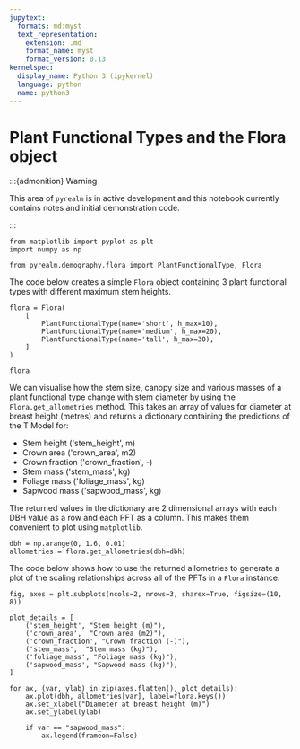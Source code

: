 ```yaml
---
jupytext:
  formats: md:myst
  text_representation:
    extension: .md
    format_name: myst
    format_version: 0.13
kernelspec:
  display_name: Python 3 (ipykernel)
  language: python
  name: python3
---
```


# Plant Functional Types and the Flora object

:::{admonition} Warning

This area of `pyrealm` is in active development and this notebook currently contains
notes and initial demonstration code.

:::

```{code-cell} ipython3
from matplotlib import pyplot as plt
import numpy as np

from pyrealm.demography.flora import PlantFunctionalType, Flora
```

The code below creates a simple `Flora` object containing 3 plant functional types with
different maximum stem heights.

```{code-cell} ipython3
flora = Flora(
    [
        PlantFunctionalType(name='short', h_max=10),
        PlantFunctionalType(name='medium', h_max=20),
        PlantFunctionalType(name='tall', h_max=30),
    ]
)

flora
```

We can visualise how the stem size, canopy size and various masses of a plant functional
type change with stem diameter by using the `Flora.get_allometries` method. This takes
an array of values for diameter at breast height (metres) and returns a dictionary
containing the predictions of the T Model for:

* Stem height ('stem_height', m)
* Crown area ('crown_area', m2)
* Crown fraction ('crown_fraction', -)
* Stem mass ('stem_mass', kg)
* Foliage mass ('foliage_mass', kg)
* Sapwood mass ('sapwood_mass', kg)

The returned values in the dictionary are 2 dimensional arrays with each DBH value as a
row and each PFT as a column. This makes them convenient to plot using `matplotlib`.

```{code-cell} ipython3
dbh = np.arange(0, 1.6, 0.01)
allometries = flora.get_allometries(dbh=dbh)
```

The code below shows how to use the returned allometries to generate a plot of the
scaling relationships across all of the PFTs in a `Flora` instance.

```{code-cell} ipython3
fig, axes = plt.subplots(ncols=2, nrows=3, sharex=True, figsize=(10, 8))

plot_details = [
    ('stem_height', "Stem height (m)"),
    ('crown_area',  "Crown area (m2)"),
    ('crown_fraction', "Crown fraction (-)"),
    ('stem_mass',  "Stem mass (kg)"),
    ('foliage_mass', "Foliage mass (kg)"),
    ('sapwood_mass', "Sapwood mass (kg)"),
]

for ax, (var, ylab) in zip(axes.flatten(), plot_details):
    ax.plot(dbh, allometries[var], label=flora.keys())
    ax.set_xlabel("Diameter at breast height (m)")
    ax.set_ylabel(ylab)

    if var == "sapwood_mass":
        ax.legend(frameon=False)
```
